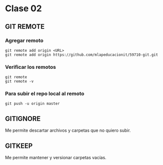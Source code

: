 # Clase 02

## GIT REMOTE

### Agregar remoto

    git remote add origin <URL>
    git remote add origin https://github.com/mlapeducacionit/59710-git.git

### Verificar los remotos

    git remote
    git remote -v

### Para subir el repo local al remoto

    git push -u origin master

## GITIGNORE
Me permite descartar archivos y carpetas que no quiero subir.

## GITKEEP
Me permite mantener y versionar carpetas vacías.

